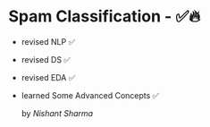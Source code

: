# Spam Classification - ✅🔥

- revised NLP ✅
- revised DS ✅
- revised EDA ✅
- learned Some Advanced Concepts ✅

    by *Nishant Sharma*